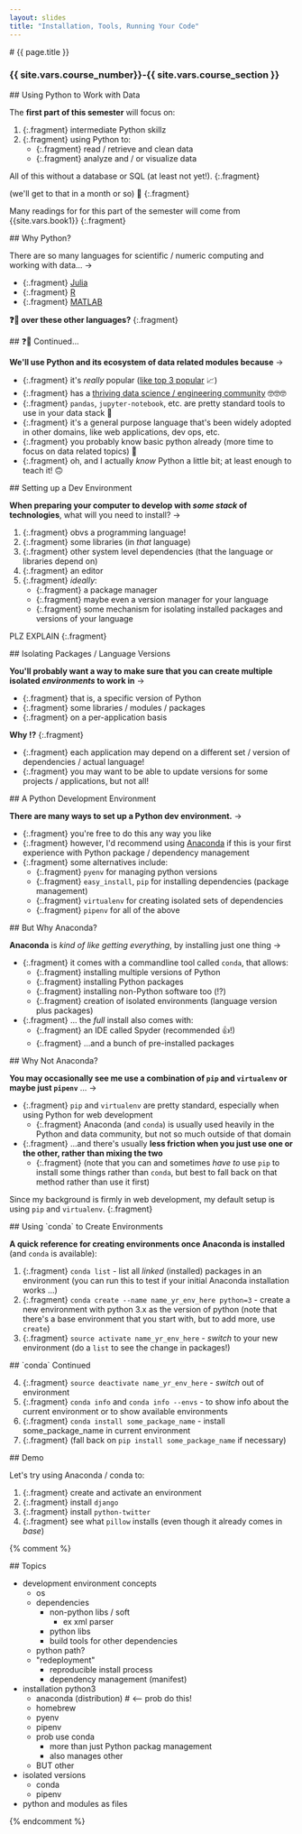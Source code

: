 ```yaml
---
layout: slides
title: "Installation, Tools, Running Your Code"
---
```

<section markdown="block" class="intro-slide">
# {{ page.title }}

### {{ site.vars.course_number}}-{{ site.vars.course_section }}

<p><small></small></p>
</section>

<section markdown="block">
## Using Python to Work with Data

The __first part of this semester__ will focus on:

1. {:.fragment} intermediate Python skillz
2. {:.fragment} using Python to:
	* {:.fragment} read / retrieve and clean data
	* {:.fragment} analyze and / or visualize data

All of this <span class="hl">without a database or SQL</span> (at least not yet!).
{:.fragment}

(we'll get to that in a month or so) 📅
{:.fragment}

Many <span class="hl">readings</span> for for this part of the semester will come from <span class="hl">{{site.vars.book1}}</span>
{:.fragment}
</section>

<section markdown="block">
## Why Python?

There are <span class="hl">so many languages for scientific / numeric computing and working with data</span>... &rarr;

* {:.fragment} [Julia](https://julialang.org/)
* {:.fragment} [R](https://www.r-project.org)
* {:.fragment} [MATLAB](https://www.mathworks.com/products/matlab.html)

__❓🐍 over these other languages?__
{:.fragment}
</section>

<section markdown="block">
## ❓🐍  Continued...

__We'll use Python and its ecosystem of data related modules because__ &rarr;

* {:.fragment} it's _really_ popular ([like top 3 popular](https://www.tiobe.com/tiobe-index/) 📈)
* {:.fragment} has a [thriving data science / engineering community](https://pydata.org/) 🤓🤓🤓
* {:.fragment} `pandas`, `jupyter-notebook`, etc. are pretty standard tools to use in your data stack 🐼
* {:.fragment} it's a general purpose language that's been widely adopted in other domains, like web applications, dev ops, etc.
* {:.fragment} you probably know basic python already (more time to focus on data related topics) 🔬
* {:.fragment} oh, and I actually _know_ Python a little bit; at least enough to teach it! 🙃


</section>

<section markdown="block">
## Setting up a Dev Environment

__When preparing your computer to develop with _some stack_ of technologies__, what will you need to install? &rarr;

1. {:.fragment} obvs a programming language!
2. {:.fragment} some libraries (in _that_ language)
3. {:.fragment} other system level dependencies (that the language or libraries depend on)
4. {:.fragment} an editor
5. {:.fragment} _ideally_: 
	* {:.fragment} a <span class="hl">package manager </span>
	* {:.fragment} maybe even a <span class="hl">version manager for your language</span>
	* {:.fragment} some mechanism for <span class="hl">isolating installed packages and versions of your language</span>

PLZ EXPLAIN
{:.fragment}

</section>

<section markdown="block">
## Isolating Packages / Language Versions

__You'll probably want a way to make sure that you can create multiple isolated _environments_ to work in__ &rarr;

* {:.fragment} that is, a specific version of Python
* {:.fragment} some libraries / modules / packages
* {:.fragment} on a <span class="hl">per-application basis</span>

__Why ⁉️__
{:.fragment}

* {:.fragment} each <span class="hl">application may depend on a different </span> set / version of dependencies / actual language!
* {:.fragment} you may want to be able to update versions for some projects / applications, but not all!
</section>

<section markdown="block">
## A Python Development Environment

__There are many ways to set up a Python dev environment.__ &rarr;

* {:.fragment} you're free to do this <span class="hl">any way you like</span>
* {:.fragment} however, I'd recommend using [Anaconda](https://anaconda.org/) if this is your first experience with Python package / dependency management
* {:.fragment} some alternatives include:
	* {:.fragment} `pyenv` for managing python versions
	* {:.fragment} `easy_install`, `pip` for installing dependencies (package management)
	* {:.fragment} `virtualenv` for creating isolated sets of dependencies
	* {:.fragment} `pipenv` for all of the above

</section>


<section markdown="block">
## But Why Anaconda?

__Anaconda__ is _kind of like getting everything_, by installing just one thing &rarr;

* {:.fragment} it comes with a commandline tool called `conda`, that allows:
	* {:.fragment} installing multiple versions of Python
	* {:.fragment} installing Python packages
	* {:.fragment} installing non-Python software too (⁉️)
	* {:.fragment} creation of isolated environments (language version plus packages)
* {:.fragment} ... the _full_ install also comes with:
	* {:.fragment} an IDE called Spyder (recommended 👍!)
	* {:.fragment} ...and a bunch of pre-installed packages

</section>

<section markdown="block">
## Why Not Anaconda?

__You may occasionally see me use a combination of `pip` and `virtualenv` or maybe just `pipenv`__ ... &rarr;

* {:.fragment} `pip` and `virtualenv` are pretty standard, especially when using Python for web development
	* {:.fragment} Anaconda (and `conda`) is usually used heavily in the Python and data community, but not so much outside of that domain
* {:.fragment} ...and there's usually __less friction when you just use one or the other, rather than mixing the two__
	* {:.fragment} (note that you can and sometimes _have to_ use `pip` to install some things rather than `conda`, but best to fall back on that method rather than use it first)

Since my background is firmly in web development, my default setup is using `pip` and `virtualenv`.
{:.fragment}

</section>

<section markdown="block">
## Using `conda` to Create Environments

__A quick reference for creating environments once Anaconda is installed__ (and `conda` is available):

1. {:.fragment} `conda list` - list all _linked_ (installed) packages in an environment (you can run this to test if your initial Anaconda installation works ...)
2. {:.fragment} `conda create --name name_yr_env_here python=3` - create a new environment with python 3.x as the version of python (note that there's a base environment that you start with, but to add more, use `create`)
3. {:.fragment} `source activate name_yr_env_here` - _switch_ to your new environment (do a `list` to see the change in packages!)

</section>

<section markdown="block">
## `conda` Continued

4. {:.fragment} `source deactivate name_yr_env_here` - _switch_ out of environment
5. {:.fragment} `conda info` and `conda info --envs` - to show info about the current environment or to show available environments 
6. {:.fragment} `conda install some_package_name` - install some_package_name in current environment
7. {:.fragment} (fall back on `pip install some_package_name` if necessary)

</section>

<section markdown="block">
## Demo

Let's try using Anaconda / conda to:

1. {:.fragment} create and activate an environment
2. {:.fragment} install `django`
3. {:.fragment} install `python-twitter`
4. {:.fragment} see what `pillow` installs (even though it already comes in _base_)

</section>

{% comment %}
<section markdown="block">
## Topics

* development environment concepts
	* os
	* dependencies
		* non-python libs / soft
			* ex xml parser
		* python libs
		* build tools for other dependencies
	* python path?
	* "redeployment"
		* reproducible install process
		* dependency management (manifest)
* installation python3
	* anaconda (distribution) # <-- prob do this!
	* homebrew
	* pyenv
	* pipenv
	* prob use conda
		* more than just Python packag management
		* also manages other
	* BUT other 
* isolated versions
	* conda
	* pipenv
* python and modules as files

</section>
{% endcomment %}

<!--
* Package / Python Version Management
  * Pip
  * Pip-env
  * Virtualenv
  * Anaconda
* Static Analysis
  * Linter: PyFlakes / PEP...
  * Type Checking: MyPy?
* Interactive Shell
  * python
  * IPython
* Notebooks
  * Jupyter Notebook
  * Jupyter Lab
-->
